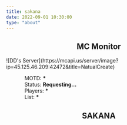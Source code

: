 ```yaml
---
title: sakana
date: 2022-09-01 10:30:00
type: "about"
---
```


<html>
<script src="/sakana/js/mycounter"></script>
<script src="/sakana/js/sakana"></script>
<script async onload="initSakanaWidget()"
    src="https://cdn.jsdelivr.net/npm/sakana-widget@2.2.1/lib/sakana.min.js"></script>

<style>
.row{
    width:100%;
    height:auto;
    display:flex;
}
.elem{
    flex:1;
}
</style>
<h2 align=center>MC Monitor</h2>
![DD's Server](https://mcapi.us/server/image?ip=45.125.46.209:42472&title=NatualCreate)
<!-- <img src="https://mcapi.us/server/image?ip=45.125.46.209:42472&title=NatualCreate" alt="DD's Server" style="zoom:150%;" /> -->
<p style="margin-left:50px">
    MOTD: <b><span id = 'motd'>*</span></b>
    <br>
    Status: <b><span id = 'stat'>Requesting...</span></b>
    <br>
    Players: <b><span id = 'players'>*</span></b>
    <br>
    List: <b><span id = 'names'>*</span></b>
</p>

<h2 align=center>SAKANA</h2>
<div class="row">
    <div id="sakana-widget1" class="elem" style = "align:left"></div>
    <div class="elem"></div>
    <div id="sakana-widget2" class="elem" style = "align:right"></div>
</div>


</html>
